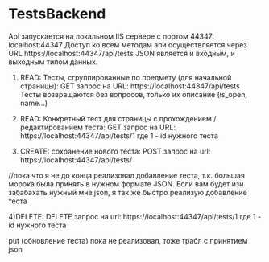 # TestsBackend

Api запускается на локальном IIS сервере с портом 44347: localhost:44347
Доступ ко всем методам апи осуществляется через URL https://localhost:44347/api/tests
JSON является и входным, и выходным типом данных.

1) READ: Тесты, сгруппированные по предмету (для начальной страницы):
GET запрос на URL:
https://localhost:44347/api/tests
Тесты возвращаются без вопросов, только их описание (is_open, name...)

2) READ: Конкретный тест для страницы с прохождением / редактированием теста:
GET запрос на URL:
https://localhost:44347/api/tests/1
где 1 - id нужного теста

3) CREATE: сохранение нового теста:
POST запрос на url:
https://localhost:44347/api/tests/

//пока что я не до конца реализовал добавление теста, т.к. большая морока была принять в нужном формате JSON. Если вам будет изи забабахать нужный мне json, я так же быстро реализую добавление теста

4)DELETE:
DELETE запрос на url:
https://localhost:44347/api/tests/1
где 1 - id нужного теста

put (обновление теста) пока не реализовал, тоже трабл с принятием json
